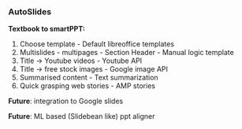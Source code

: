 

### AutoSlides



**Textbook to smartPPT:**

1. Choose template											  - Default libreoffice templates
2. Multislides - multipages - Section Header    - Manual logic template
3. Title -> Youtube videos                                    - Youtube API
4. Title -> free stock images                                - Google image API
5. Summarised  content                                      - Text summarization
6. Quick grasping web stories                            - AMP stories





**Future**: integration to Google slides 

**Future**: ML based (Slidebean like) ppt aligner


